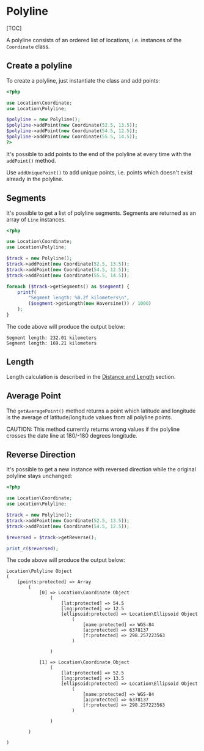 # Polyline

[TOC]

A polyline consists of an ordered list of locations, i.e. instances of
the `Coordinate` class.

## Create a polyline

To create a polyline, just instantiate the class and add points:

``` php
<?php

use Location\Coordinate;
use Location\Polyline;

$polyline = new Polyline();
$polyline->addPoint(new Coordinate(52.5, 13.5));
$polyline->addPoint(new Coordinate(54.5, 12.5));
$polyline->addPoint(new Coordinate(55.5, 14.5));
?>
```

It's possible to add points to the end of the polyline at every time with the `addPoint()` method.

Use `addUniquePoint()` to add unique points, i.e. points which doesn't exist already in the polyline.

## Segments

It's possible to get a list of polyline segments. Segments are returned as an
array of `Line` instances.

``` php
<?php

use Location\Coordinate;
use Location\Polyline;

$track = new Polyline();
$track->addPoint(new Coordinate(52.5, 13.5));
$track->addPoint(new Coordinate(54.5, 12.5));
$track->addPoint(new Coordinate(55.5, 14.5));

foreach ($track->getSegments() as $segment) {
    printf(
        "Segment length: %0.2f kilometers\n",
        ($segment->getLength(new Haversine()) / 1000)
    );
}
```

The code above will produce the output below:

``` plaintext
Segment length: 232.01 kilometers
Segment length: 169.21 kilometers
```

## Length

Length calculation is described in the [Distance and Length](../Calculations/Distance_and_Length) section.

## Average Point

The `getAveragePoint()` method returns a point which latitude and longitude is the average of latitude/longitude values from all polyline points.

CAUTION: This method currently returns wrong values if the polyline crosses the date line at 180/-180 degrees longitude.

## Reverse Direction

It's possible to get a new instance with reversed direction while the
original polyline stays unchanged:

``` php
<?php

use Location\Coordinate;
use Location\Polyline;

$track = new Polyline();
$track->addPoint(new Coordinate(52.5, 13.5));
$track->addPoint(new Coordinate(54.5, 12.5));

$reversed = $track->getReverse();

print_r($reversed);
```

The code above will produce the output below:

``` plaintext
Location\Polyline Object
(
    [points:protected] => Array
        (
            [0] => Location\Coordinate Object
                (
                    [lat:protected] => 54.5
                    [lng:protected] => 12.5
                    [ellipsoid:protected] => Location\Ellipsoid Object
                        (
                            [name:protected] => WGS-84
                            [a:protected] => 6378137
                            [f:protected] => 298.257223563
                        )

                )

            [1] => Location\Coordinate Object
                (
                    [lat:protected] => 52.5
                    [lng:protected] => 13.5
                    [ellipsoid:protected] => Location\Ellipsoid Object
                        (
                            [name:protected] => WGS-84
                            [a:protected] => 6378137
                            [f:protected] => 298.257223563
                        )

                )

        )

)
```
